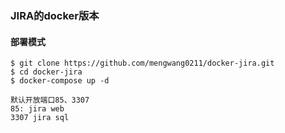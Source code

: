 ### JIRA的docker版本

#### 部署模式

    $ git clone https://github.com/mengwang0211/docker-jira.git
    $ cd docker-jira
    $ docker-compose up -d
    
    默认开放端口85、3307 
    85: jira web
    3307 jira sql